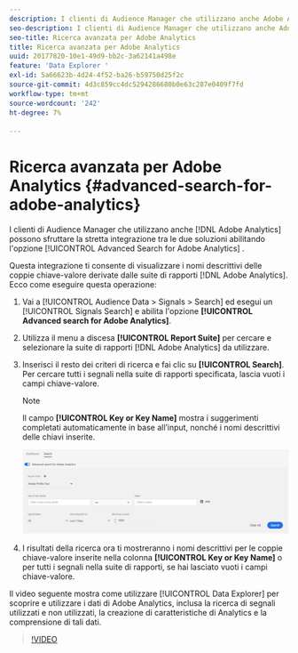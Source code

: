 ```yaml
---
description: I clienti di Audience Manager che utilizzano anche Adobe Analytics possono sfruttare la stretta integrazione tra le due soluzioni abilitando l’opzione Ricerca avanzata per Adobe Analytics .
seo-description: I clienti di Audience Manager che utilizzano anche Adobe Analytics possono sfruttare la stretta integrazione tra le due soluzioni abilitando l’opzione Ricerca avanzata per Adobe Analytics .
seo-title: Ricerca avanzata per Adobe Analytics
title: Ricerca avanzata per Adobe Analytics
uuid: 20177820-10e1-49d9-bb2c-3a62141a498e
feature: 'Data Explorer '
exl-id: 5a66623b-4d24-4f52-ba26-b59750d25f2c
source-git-commit: 4d3c859cc4dc5294286680b0e63c287e0409f7fd
workflow-type: tm+mt
source-wordcount: '242'
ht-degree: 7%

---
```


# Ricerca avanzata per Adobe Analytics {#advanced-search-for-adobe-analytics}

I clienti di Audience Manager che utilizzano anche [!DNL Adobe Analytics] possono sfruttare la stretta integrazione tra le due soluzioni abilitando l&#39;opzione [!UICONTROL Advanced Search for Adobe Analytics] .

Questa integrazione ti consente di visualizzare i nomi descrittivi delle coppie chiave-valore derivate dalle suite di rapporti [!DNL Adobe Analytics]. Ecco come eseguire questa operazione:

1. Vai a [!UICONTROL Audience Data > Signals > Search] ed esegui un [!UICONTROL Signals Search] e abilita l&#39;opzione **[!UICONTROL Advanced search for Adobe Analytics]**.
1. Utilizza il menu a discesa **[!UICONTROL Report Suite]** per cercare e selezionare la suite di rapporti [!DNL Adobe Analytics] da utilizzare.
1. Inserisci il resto dei criteri di ricerca e fai clic su **[!UICONTROL Search]**. Per cercare tutti i segnali nella suite di rapporti specificata, lascia vuoti i campi chiave-valore.
   >[!NOTE]
   >
   >Il campo **[!UICONTROL Key or Key Name]** mostra i suggerimenti completati automaticamente in base all’input, nonché i nomi descrittivi delle chiavi inserite.

   ![](assets/signals-search-analytics.png)
1. I risultati della ricerca ora ti mostreranno i nomi descrittivi per le coppie chiave-valore inserite nella colonna **[!UICONTROL Key or Key Name]** o per tutti i segnali nella suite di rapporti, se hai lasciato vuoti i campi chiave-valore.

Il video seguente mostra come utilizzare [!UICONTROL Data Explorer] per scoprire e utilizzare i dati di Adobe Analytics, inclusa la ricerca di segnali utilizzati e non utilizzati, la creazione di caratteristiche di Analytics e la comprensione di tali dati.

>[!VIDEO](https://video.tv.adobe.com/v/25150)
